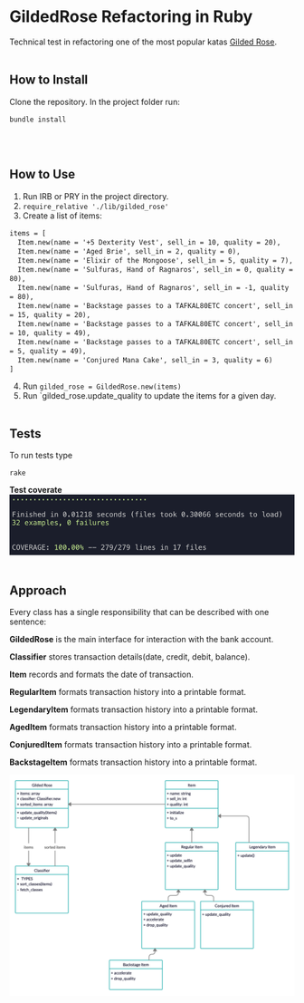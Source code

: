 # GildedRose Refactoring in Ruby

Technical test in refactoring one of the most popular katas [Gilded Rose](https://github.com/emilybache/).
<br><br>

## How to Install

Clone the repository. In the project folder run:

```
bundle install
```

<br><br>

## How to Use

1. Run IRB or PRY in the project directory.
2. `require_relative './lib/gilded_rose'`
3. Create a list of items:

```
items = [
  Item.new(name = '+5 Dexterity Vest', sell_in = 10, quality = 20),
  Item.new(name = 'Aged Brie', sell_in = 2, quality = 0),
  Item.new(name = 'Elixir of the Mongoose', sell_in = 5, quality = 7),
  Item.new(name = 'Sulfuras, Hand of Ragnaros', sell_in = 0, quality = 80),
  Item.new(name = 'Sulfuras, Hand of Ragnaros', sell_in = -1, quality = 80),
  Item.new(name = 'Backstage passes to a TAFKAL80ETC concert', sell_in = 15, quality = 20),
  Item.new(name = 'Backstage passes to a TAFKAL80ETC concert', sell_in = 10, quality = 49),
  Item.new(name = 'Backstage passes to a TAFKAL80ETC concert', sell_in = 5, quality = 49),
  Item.new(name = 'Conjured Mana Cake', sell_in = 3, quality = 6)
]
```

4. Run `gilded_rose = GildedRose.new(items)`
5. Run `gilded_rose.update_quality to update the items for a given day.
<br><br>

## Tests

To run tests type

```
rake
```

**Test coverate**
![Test Coverage](./public/img/coverage.png)
<br><br>

## Approach

Every class has a single responsibility that can be described with one sentence:

**GildedRose** is the main interface for interaction with the bank account.

**Classifier** stores transaction details(date, credit, debit, balance).

**Item** records and formats the date of transaction.

**RegularItem** formats transaction history into a printable format.

**LegendaryItem** formats transaction history into a printable format.

**AgedItem** formats transaction history into a printable format.

**ConjuredItem** formats transaction history into a printable format.

**BackstageItem** formats transaction history into a printable format.

![Domain Model](./public/img/uml.png)

<br><br>
